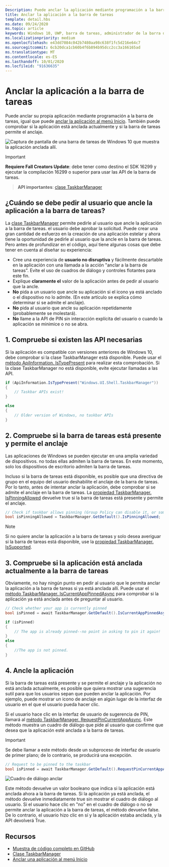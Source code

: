 ```yaml
---
Description: Puede anclar la aplicación mediante programación a la barra de tareas, BND puede comprobar si está anclada actualmente.
title: Anclar la aplicación a la barra de tareas
template: detail.hbs
ms.date: 09/24/2020
ms.topic: article
keywords: Windows 10, UWP, barra de tareas, administrador de la barra de tareas, anclar a la barra de tareas, icono principal
ms.localizationpriority: medium
ms.openlocfilehash: e43dd7084c042b7480aa98c638f1fc5d216e64c7
ms.sourcegitcommit: 6cb20dca1cb60b4f6b894b95dcc2cc3a166165ad
ms.translationtype: MT
ms.contentlocale: es-ES
ms.lasthandoff: 10/01/2020
ms.locfileid: "91636635"
---
```

# <a name="pin-your-app-to-the-taskbar"></a>Anclar la aplicación a la barra de tareas

Puede anclar su propia aplicación mediante programación a la barra de tareas, igual que puede [anclar la aplicación al menú Inicio](tiles-and-notifications/primary-tile-apis.md). También puede comprobar si la aplicación está anclada actualmente y si la barra de tareas permite el anclaje. 

![Captura de pantalla de una barra de tareas de Windows 10 que muestra la aplicación anclada allí.](images/taskbar/taskbar.png)

> [!IMPORTANT]
> **Requiere Fall Creators Update**: debe tener como destino el SDK 16299 y ejecutar la compilación 16299 o superior para usar las API de la barra de tareas.

> **API importantes**: [clase TaskbarManager](/uwp/api/windows.ui.shell.taskbarmanager) 


## <a name="when-should-you-ask-the-user-to-pin-your-app-to-the-taskbar"></a>¿Cuándo se debe pedir al usuario que ancle la aplicación a la barra de tareas? 

La [clase TaskbarManager](/uwp/api/windows.ui.shell.taskbarmanager) permite pedirle al usuario que ancle la aplicación a la barra de tareas. el usuario debe aprobar la solicitud. Puede crear una gran cantidad de esfuerzo en la creación de una aplicación estelar y ahora tiene la oportunidad de pedirle al usuario que la ancle en la barra de tareas. Pero antes de profundizar en el código, aquí tiene algunas cosas que debe tener en cuenta al diseñar su experiencia:

* Cree una experiencia de **usuario no disruptiva** y fácilmente descartable en la aplicación con una llamada a la acción "anclar a la barra de tareas". Evite el uso de cuadros de diálogo y controles flotantes para este fin. 
* Explique **claramente el** valor de la aplicación antes de pedir al usuario que la ancle.
* **No** pida a un usuario que ancle su aplicación si el icono ya está anclado o el dispositivo no lo admite. (En este artículo se explica cómo determinar si se admite el anclaje).
* **No** pida al usuario que ancle su aplicación repetidamente (probablemente se molestará).
* **No** llame a la API de PIN sin interacción explícita del usuario o cuando la aplicación se minimice o no se abra.


## <a name="1-check-whether-the-required-apis-exist"></a>1. Compruebe si existen las API necesarias

Si la aplicación es compatible con versiones anteriores de Windows 10, debe comprobar si la clase TaskbarManager está disponible. Puede usar el  [método ApiInformation. IsTypePresent](/uwp/api/windows.foundation.metadata.apiinformation#Windows_Foundation_Metadata_ApiInformation_IsTypePresent_System_String_) para realizar esta comprobación. Si la clase TaskbarManager no está disponible, evite ejecutar llamadas a las API.

```csharp
if (ApiInformation.IsTypePresent("Windows.UI.Shell.TaskbarManager"))
{
    // Taskbar APIs exist!
}

else
{
    // Older version of Windows, no taskbar APIs
}
```


## <a name="2-check-whether-taskbar-is-present-and-allows-pinning"></a>2. Compruebe si la barra de tareas está presente y permite el anclaje

Las aplicaciones de Windows se pueden ejecutar en una amplia variedad de dispositivos. no todas ellas admiten la barra de tareas. En este momento, solo los dispositivos de escritorio admiten la barra de tareas. 

Incluso si la barra de tareas está disponible, es posible que una directiva de grupo en el equipo del usuario deshabilite el anclaje de la barra de tareas. Por lo tanto, antes de intentar anclar la aplicación, debe comprobar si se admite el anclaje en la barra de tareas. La [propiedad TaskbarManager. IsPinningAllowed](/uwp/api/windows.ui.shell.taskbarmanager.IsPinningAllowed) devuelve true si la barra de tareas está presente y permite el anclaje. 

```csharp
// Check if taskbar allows pinning (Group Policy can disable it, or some device families don't have taskbar)
bool isPinningAllowed = TaskbarManager.GetDefault().IsPinningAllowed;
```

> [!NOTE]
> Si no quiere anclar la aplicación a la barra de tareas y solo desea averiguar si la barra de tareas está disponible, use la [propiedad TaskbarManager. IsSupported](/uwp/api/windows.ui.shell.taskbarmanager.IsSupported).


## <a name="3-check-whether-your-app-is-currently-pinned-to-the-taskbar"></a>3. Compruebe si la aplicación está anclada actualmente a la barra de tareas

Obviamente, no hay ningún punto en pedir al usuario que le permita anclar la aplicación a la barra de tareas si ya está anclada allí. Puede usar el [método TaskbarManager. IsCurrentAppPinnedAsync](/uwp/api/windows.ui.shell.taskbarmanager.IsCurrentAppPinnedAsync) para comprobar si la aplicación ya está anclada antes de preguntar al usuario.

```csharp
// Check whether your app is currently pinned
bool isPinned = await TaskbarManager.GetDefault().IsCurrentAppPinnedAsync();

if (isPinned)
{
    // The app is already pinned--no point in asking to pin it again!
}
else 
{
    //The app is not pinned. 
}
```


##  <a name="4-pin-your-app"></a>4. Ancle la aplicación

Si la barra de tareas está presente y se permite el anclaje y la aplicación no está anclada actualmente, es posible que quiera mostrar una sugerencia sutil para que los usuarios sepan que pueden anclar la aplicación. Por ejemplo, puede mostrar un icono de anclaje en algún lugar de la interfaz de usuario en el que el usuario pueda hacer clic. 

Si el usuario hace clic en la interfaz de usuario de sugerencia de PIN, llamará al [método TaskbarManager. RequestPinCurrentAppAsync](/uwp/api/windows.ui.shell.taskbarmanager.RequestPinCurrentAppAsync). Este método muestra un cuadro de diálogo que pide al usuario que confirme que desea que la aplicación esté anclada a la barra de tareas.

> [!IMPORTANT]
> Se debe llamar a este método desde un subproceso de interfaz de usuario de primer plano; de lo contrario, se producirá una excepción.

```csharp
// Request to be pinned to the taskbar
bool isPinned = await TaskbarManager.GetDefault().RequestPinCurrentAppAsync();
```

![Cuadro de diálogo anclar](images/taskbar/pin-dialog.png)

Este método devuelve un valor booleano que indica si la aplicación está anclada ahora a la barra de tareas. Si la aplicación ya está anclada, el método devuelve inmediatamente true sin mostrar el cuadro de diálogo al usuario. Si el usuario hace clic en "no" en el cuadro de diálogo o no se permite anclar la aplicación a la barra de tareas, el método devuelve false. De lo contrario, el usuario hizo clic en sí y la aplicación estaba anclada, y la API devolverá True.


## <a name="resources"></a>Recursos

* [Muestra de código completo en GitHub](https://github.com/WindowsNotifications/quickstart-pin-to-taskbar)
* [Clase TaskbarManager](/uwp/api/windows.ui.shell.taskbarmanager)
* [Anclar una aplicación al menú Inicio](tiles-and-notifications/primary-tile-apis.md)
